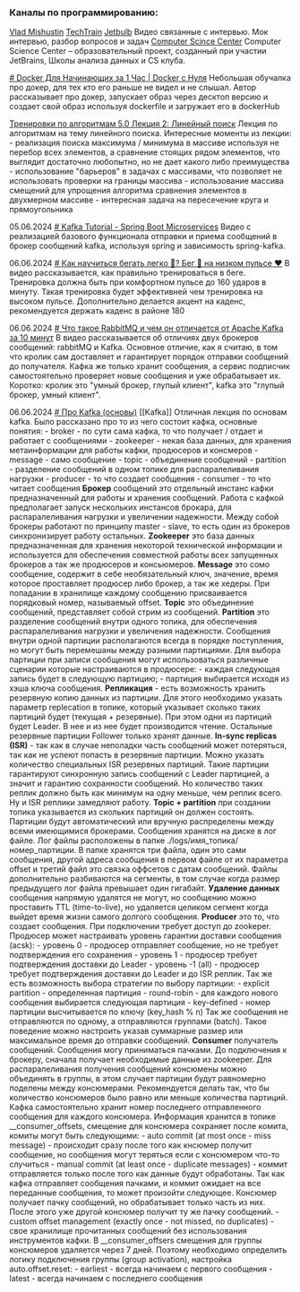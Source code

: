 ### Каналы по программированию:
[Vlad Mishustin](https://www.youtube.com/@fakng-engineer)
[TechTrain](https://www.youtube.com/@TechTrainFest)
[Jetbulb](https://www.youtube.com/@Jetbulb)
    Видео связанные с интервью. Мок интервью, разбор вопросов и задач
[Computer Scince Center](https://www.youtube.com/@CompscicenterRu/)
    Computer Science Center – образовательный проект, созданный при участии JetBrains, Школы анализа данных и CS клуба.



[# Docker Для Начинающих за 1 Час | Docker с Нуля](https://www.youtube.com/watch?v=lr1rYnUubpQ)
    Небольшая обучалка про докер, для тех кто его раньше не видел и не слышал. Автор рассказывает про докер, запускает образ через десктоп версию и создает свой образ используя dockerfile и загружает его в dockerHub

[Тренировки по алгоритмам 5.0 Лекция 2: Линейный поиск](https://www.youtube.com/live/7P4yu7rQADI)
    Лекция по алгоритмам на тему линейного поиска. Интересные моменты из лекции:
    - реализация поиска максимума / минимума в массиве используя не перебор всех элементов, а сравнение стоящих рядом элементов, что выглядит достаточно любопытно, но не дает какого либо преимущества
    - использование "барьеров" в задачах с массивами, что позволяет не использовать проверки на границы массива
    - использование массива смещений для упрощения алгоритма сравнения элементов в двухмерном массиве
    - интересная задача на пересечение круга и прямоугольника

05.06.2024
[# Kafka Tutorial - Spring Boot Microservices](https://www.youtube.com/watch?v=SqVfCyfCJqw)
    Видео с реализацией базового функционала отправки и приема сообщений в брокер сообщений kafka, используя spring и зависимость spring-kafka.

06.06.2024
[# Как научиться бегать легко 💨? Бег 🏃 на низком пульсе ❤️](https://www.youtube.com/watch?v=34Ey4i3wp-8)
    В видео рассказывается, как правильно тренироваться в беге. Тренировка должна быть при комфортном пульсе до 160 ударов в минуту. Такая тренировка будет эффективней чем тренировка на высоком пульсе.
    Дополнительно делается акцент на каденс, рекомендуется держать каденс в районе 180

06.06.2024
[# Что такое RabbitMQ и чем он отличается от Apache Kafka за 10 минут](https://www.youtube.com/watch?v=QRmGgixERKs)
    В видео рассказывается об отличиях двух брокеров сообщений: rabbitMQ и Kafka.
    Основное отличие, как я считаю, в том что кролик сам доставляет и гарантирует порядок отправки сообщений до получателя. Кафка же только хранит сообщения, а сервис подписчик самостоятельно проверяет новые сообщения и уже обрабатывает их.
    Коротко: кролик это "умный брокер, глупый клиент", kafka это "глупый брокер, умный клиент".

06.06.2024
[# Про Kafka (основы)](https://www.youtube.com/watch?v=-AZOi3kP9Js)
    [[Kafka]]
    Отличная лекция по основам kafka. 
    Было рассказано про то из чего состоит кафка, основные понятия:
    - broker - по сути сама кафка, то что получает / отдает и работает с сообщениями
    - zookeeper - некая база данных, для хранения метаинформации для работы кафки, продюсеров и консмеров
    - message - само сообщение
    - topic - объединение сообщений
    - partition - разделение сообщений в одном топике для распаралеливания нагрузки
    - producer - то что создает сообщения
    - consumer - то что читает сообщения
    **Брокер** сообщений это отдельный инстанс кафки предназначенный для работы и хранения сообщений. Работа с кафкой предполагает запуск нескольких инстансов брокара, для распаралеливания нагрузки и увеличении надежности. Между собой брокеры работают по принципу master - slave, то есть один из брокеров синхронизирует работу остальных.
    **Zookeeper** это база данных предназначенная для хранения некоторой технической информации и используется для обеспечения совместной работы всех запущенных брокеров а так же продюсеров и консьюмеров.
    **Message** это сомо сообщение, содержит в себе необязательный ключ, значение, время которое проставляет продюсер либо брокер, а так же хедеры. При попадании в хранилище каждому сообщению присваивается порядковый номер, называемый offset.
    **Topic** это объединение сообщений, представляет собой стрим из сообщений.
    **Partition** это разделение сообщений внутри одного топика, для обеспечения распаралеливания нагрузки и увеличения надежности. Сообщения внутри одной партиции располагаются всегда в порядке поступления, но могут быть перемешаны между разными партициями. Для выбора партиции при записи сообщения могут использоваться различные сценарии которые настраиваются в продюсере:
    - каждая следующая запись будет в следующую партицию;
    - партиция выбирается исходя из хэша ключа сообщения.
    **Репликация** - есть возможность хранить резервную копию данных из партиции. Для этого необходимо указать параметр replecation в топике, который указывает сколько таких партиций будет (текущая + резервные). При этом одни из партиций будет Leader. В нее и из нее будет производится чтение. Остальные резервные партиции Follower только хранят данные. 
    **In-sync replicas (ISR)** - так как в случае неполадки часть сообщений может потеряться, так как не успеют попасть в резервные партиции. Можно указать количество специальных ISR резервных партиций. Такие партиции гарантируют синхронную запись сообщений с Leader партицией, а значит и гарантию сохранности сообщений. Но количество таких реплик должно быть как минимум на одну меньше, чем реплик всего. Ну и ISR реплики замедляют работу.
    **Topic + partition** при создании топика указывается из скольких партиций он должен состоять. Партиции будут автоматический или вручную распределены между всеми имеющимися брокерами. Сообщения хранятся на диске в лог файле. Лог файлы расположены в папке ./logs/имя_топика/номер_партиции. В папке хранятся три файла, один это сами сообщения, другой адреса сообщения в первом файле от их параметра offset и третий файл это связка оффсетов с датам сообщений. Файлы дополнительно разбиваются на сегменты, в том случае когда размер предыдущего лог файла превышает один гигабайт.
    **Удаление данных** сообщения напрямую удалятся не могут, но сообщению можно проставить TTL (time-to-live), но удаляется целиком сегмент когда выйдет время жизни самого долгого сообщения.
    **Producer** это то, что создает сообщения. При подключении требует доступ до zookeper. Продюсер может настраивать уровень гарантии доставки сообщения (acsk):
    - уровень 0 - продюсер отправляет сообщение, но не требует подтверждения его сохранения
    - уровень 1 - продюсер требует подтверждения доставки до Leader
    - уровень -1 (all) - продюсер требует подтверждения доставки до Leader и до ISR реплик.
    Так же есть возможность выбора стратегии по выбору партиции:
    - explicit partition - определенная партиция
    - round-robin - для каждого нового сообщения выбирается следующая партиция
    - key-defined - номер партиции высчитывается по ключу (key_hash % n)
    Так же сообщения не отправляются по одному, а отправляются группами (batch). Такое поведение можно настроить указав суммарные размер или максимальное время до отправки сообщений.
    **Consumer** получатель сообщений. Сообщения могу приниматься пачками. До подключения к брокеру, сначала получает необходимые данные из zookeeper.
    Для распаралеливания получения сообщений консюмены можно объединять в группы, в этом случает партиции будут равномерно поделены между консюмерами. Рекомендуется делать так, что бы количество консюмеров было равно или меньше количества партиций.
    Кафка самостоятельно хранит номер последнего отправленного сообщения для каждого консюмера. Информация хранится в топике \_\_consumer_offsets, смещение для консюмера сохраняет после комита, комиты могут быть следующими: 
    - auto commit (at most once - miss message) - происходит сразу после того как кнсюмер получит сообщение, но сообщения могут теряться если с консюмером что-то случиться
    - manual commit (at least once - duplicate messages) - коммит отправляется только после того как данные будут обработаны. Так как кафка отправляет сообщения пачками, и коммит ожидает на все переданные сообщения, то может произойти следующее. Консюмер получает пачку сообщений, но обрабатывает только часть из них. После этого уже другой консюмер получит ту же пачку сообщений.
    - custom offset management (exactly once - not missed, no duplicates) - свое хранилище прочитанных сообщений без использования инструментов кафки.
    В \_\_consumer_offsers смещения для группы консюмеров удаляется через 7 дней. Поэтому необходимо определить логику подключения группы (group activation), настройка auto.offset.reset:
    - earliest - всегда начинаем с первого сообщения
    - latest - всегда начинаем с последнего сообщения